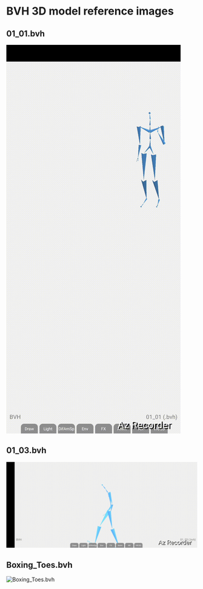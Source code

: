 # BVH 3D model reference images

## 01_01.bvh
![01_01.bvh](01_01_bvh.gif)

## 01_03.bvh
![01_03.bvh](01_03_bvh.gif)

## Boxing_Toes.bvh
![Boxing_Toes.bvh](Boxing_Toes_bvh.gif)

